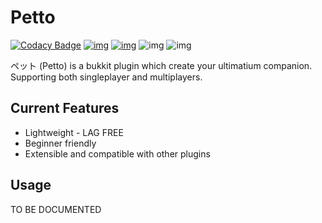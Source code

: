 # Petto

[![Codacy Badge](https://api.codacy.com/project/badge/Grade/c3f8eca4dc144caca1a6068ce1c1f2be)](https://www.codacy.com/app/ThePooE/petto?utm_source=github.com&utm_medium=referral&utm_content=ThePooE/petto&utm_campaign=badger)
[![img](https://img.shields.io/travis/ThePooE/petto.svg?style=flat-square)](https://travis-ci.org/ThePooE/petto) [![img](https://img.shields.io/codecov/c/github/ThePooE/petto.svg?style=flat-square)](https://codecov.io/gh/ThePooE/petto) ![img](https://img.shields.io/github/license/mashape/apistatus.svg?style=flat-square) ![img](https://img.shields.io/badge/with-love-ff69b4.svg?style=flat-square)

ペット (Petto) is a bukkit plugin which create your ultimatium companion. Supporting both singleplayer and multiplayers.

## Current Features

- Lightweight - LAG FREE
- Beginner friendly
- Extensible and compatible with other plugins

## Usage

TO BE DOCUMENTED